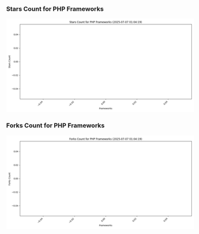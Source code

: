 ### Stars Count for PHP Frameworks

![Stars Chart](./archive/charts/20250707010419_stars_count.png)

### Forks Count for PHP Frameworks

![Forks Chart](./archive/charts/20250707010419_forks_count.png)

